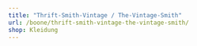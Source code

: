```yaml
---
title: "Thrift-Smith-Vintage / The-Vintage-Smith"
url: /boone/thrift-smith-vintage-the-vintage-smith/
shop: Kleidung
---
```

